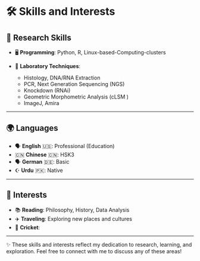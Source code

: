 # 🛠️ Skills and Interests

## 🔬 Research Skills
- 🖥️ **Programming**: Python, R, Linux-based-Computing-clusters

- 🧪 **Laboratory Techniques**:  
  - Histology, DNA/RNA Extraction
  - PCR, Next Generation Sequencing (NGS)  
  - Knockdown (RNAi)  
  - Geometric Morphometric Analysis (cLSM )
  - ImageJ, Amira 
---

## 🌍 Languages
- 🗣️ **English** 🇺🇸: Professional (Education)  
- 🇨🇳 **Chinese** 🇨🇳: HSK3  
- 🗣️ **German** 🇩🇪: Basic
- ☪️ **Urdu** 🇵🇰: Native  
---

## 🎯 Interests
- 📚 **Reading**: Philosophy, History, Data Analysis  
- ✈️ **Traveling**: Exploring new places and cultures  
- 🏏 **Cricket**: 

---

✨ These skills and interests reflect my dedication to research, learning, and exploration. Feel free to connect with me to discuss any of these areas!